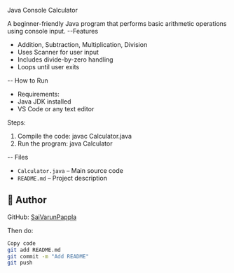 Java Console Calculator

A beginner-friendly Java program that performs basic arithmetic operations using console input.
--Features
- Addition, Subtraction, Multiplication, Division
- Uses Scanner for user input
- Includes divide-by-zero handling
- Loops until user exits

-- How to Run

- Requirements:
- Java JDK installed
- VS Code or any text editor

 Steps:
1. Compile the code:
javac Calculator.java
2. Run the program:
java Calculator

-- Files
- `Calculator.java` – Main source code
- `README.md` – Project description

## 🔗 Author
GitHub: [SaiVarunPappla](https://github.com/SaiVarunPappla)

Then do:

```bash
Copy code
git add README.md
git commit -m "Add README"
git push
```
